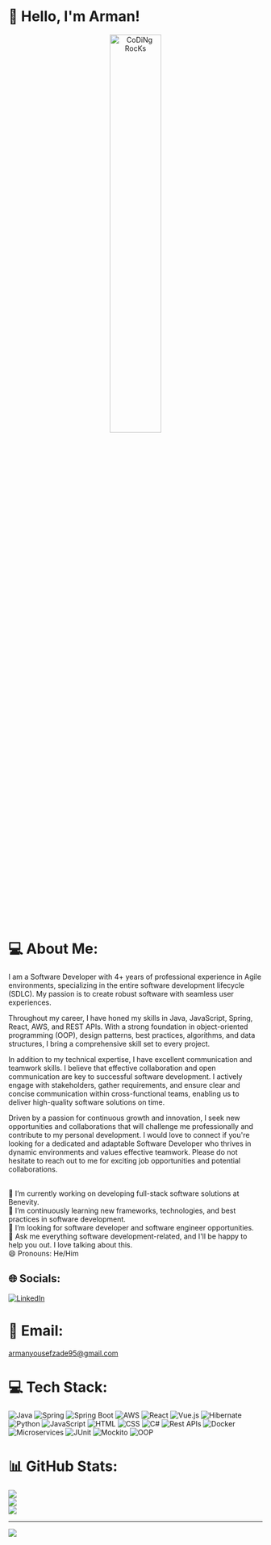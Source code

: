 <h1>👋 Hello, I'm Arman!</h1>
  <p align="center">
  <a href="#">
    <img src="https://github.com/SP-XD/SP-XD/blob/main/images/dev-working_rounded.gif?raw=true" alt="CoDiNg RocKs" width="45%">
  </a>
</p>

# ‍💻 About Me:
 I am a Software Developer with 4+ years of professional experience in Agile environments, specializing in the entire software development lifecycle (SDLC). My passion is to create robust software with seamless user experiences.

Throughout my career, I have honed my skills in Java, JavaScript, Spring, React, AWS, and REST APIs. With a strong foundation in object-oriented programming (OOP), design patterns, best practices, algorithms, and data structures, I bring a comprehensive skill set to every project.

In addition to my technical expertise, I have excellent communication and teamwork skills. I believe that effective collaboration and open communication are key to successful software development. I actively engage with stakeholders, gather requirements, and ensure clear and concise communication within cross-functional teams, enabling us to deliver high-quality software solutions on time.

Driven by a passion for continuous growth and innovation, I seek new opportunities and collaborations that will challenge me professionally and contribute to my personal development. I would love to connect if you're looking for a dedicated and adaptable Software Developer who thrives in dynamic environments and values effective teamwork. Please do not hesitate to reach out to me for exciting job opportunities and potential collaborations.

<br>🔭 I’m currently working on developing full-stack software solutions at Benevity.<br>🌱 I’m continuously learning new frameworks, technologies, and best practices in software development.<br>👯 I’m looking for software developer and software engineer opportunities.<br>💬 Ask me everything software development-related, and I'll be happy to help you out. I love talking about this.<br>😄 Pronouns: He/Him


## 🌐 Socials:
[![LinkedIn](https://img.shields.io/badge/LinkedIn-%230077B5.svg?style=flat&logo=linkedin&logoColor=white)](https://www.linkedin.com/in/arman-yousef-zadeh/)


# 📧 Email:
armanyousefzade95@gmail.com


# 💻 Tech Stack:
![Java](https://img.shields.io/badge/Java-%23ED8B00.svg?style=flat&logo=java&logoColor=white) ![Spring](https://img.shields.io/badge/Spring-%236DB33F.svg?style=flat&logo=spring&logoColor=white) ![Spring Boot](https://img.shields.io/badge/Spring%20Boot-%236DB33F.svg?style=flat&logo=spring-boot&logoColor=white) ![AWS](https://img.shields.io/badge/AWS-%23FF9900.svg?style=flat&logo=amazon-aws&logoColor=white) ![React](https://img.shields.io/badge/React-%2361DAFB.svg?style=flat&logo=react&logoColor=white) ![Vue.js](https://img.shields.io/badge/Vue.js-%234FC08D.svg?style=flat&logo=vue.js&logoColor=white) ![Hibernate](https://img.shields.io/badge/Hibernate-%23ORM-%23lightgray.svg?style=flat&logo=hibernate&logoColor=white) ![Python](https://img.shields.io/badge/Python-3670A0?style=flat&logo=python&logoColor=ffdd54) ![JavaScript](https://img.shields.io/badge/JavaScript-%23F7DF1E.svg?style=flat&logo=javascript&logoColor=white) ![HTML](https://img.shields.io/badge/HTML-%23E34F26.svg?style=flat&logo=html5&logoColor=white) ![CSS](https://img.shields.io/badge/CSS-%231572B6.svg?style=flat&logo=css3&logoColor=white) ![C#](https://img.shields.io/badge/C%23-%23239120.svg?style=flat&logo=c-sharp&logoColor=white) ![Rest APIs](https://img.shields.io/badge/REST%20APIs-%23000000.svg?style=flat&logo=rest-api&logoColor=white) ![Docker](https://img.shields.io/badge/Docker-%230db7ed.svg?style=flat&logo=docker&logoColor=white) ![Microservices](https://img.shields.io/badge/Microservices-%23396195.svg?style=flat&logo=microservices&logoColor=white) ![JUnit](https://img.shields.io/badge/JUnit-%23FB614F.svg?style=flat&logo=junit5&logoColor=white) ![Mockito](https://img.shields.io/badge/Mockito-%23FFCA28.svg?style=flat&logo=mockito&logoColor=white) ![OOP](https://img.shields.io/badge/Object--oriented%20Programming-%234169E1.svg?style=flat)

# 📊 GitHub Stats:
![](https://github-readme-stats.vercel.app/api?username=Armanyousefzade&theme=dark&hide_border=false&include_all_commits=true&count_private=true)<br/>
![](https://github-readme-streak-stats.herokuapp.com/?user=Armanyousefzade&theme=dark&hide_border=false)<br/>
![](https://github-readme-stats.vercel.app/api/top-langs/?username=Armanyousefzade&theme=dark&hide_border=false&include_all_commits=true&count_private=true&layout=compact)

---
[![](https://visitcount.itsvg.in/api?id=Armanyousefzade&icon=0&color=3)](https://visitcount.itsvg.in)
